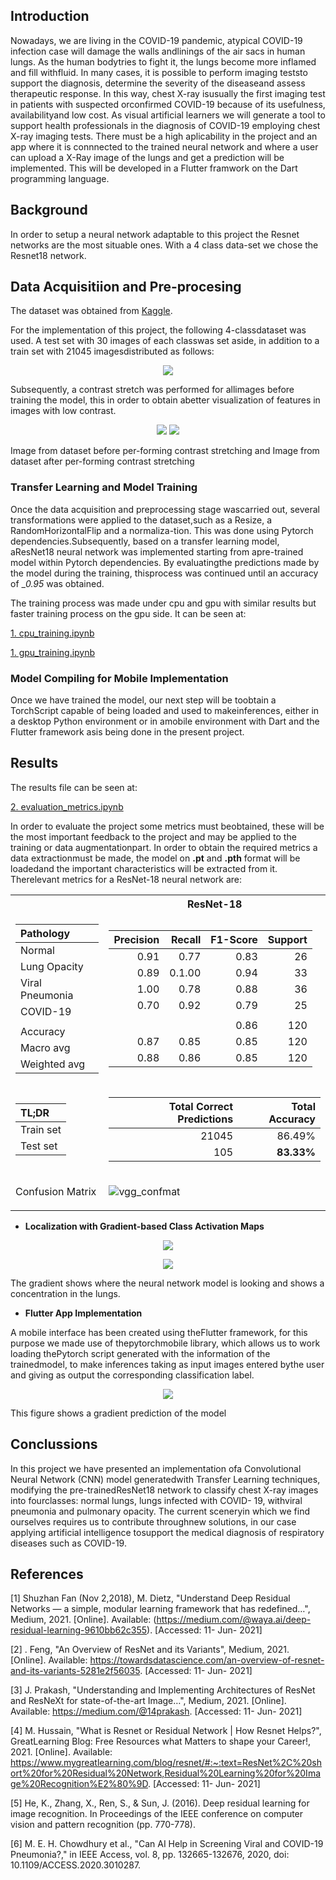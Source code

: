 ## Introduction
Nowadays,  we  are  living  in  the  COVID-19  pandemic,  atypical  COVID-19  infection  case  will  damage  the  walls  andlinings  of  the  air  sacs  in  human  lungs.  As  the  human  bodytries to fight it, the lungs become more inflamed and fill withfluid.  In many cases, it is possible to perform imaging teststo support the diagnosis, determine the severity of the diseaseand  assess  therapeutic  response.  In  this  way,  chest  X-ray  isusually  the  first  imaging  test  in  patients  with  suspected  orconfirmed  COVID-19  because  of  its  usefulness,  availabilityand low cost. As visual artificial learners we will generate a tool to support health professionals in the  diagnosis  of  COVID-19  employing  chest  X-ray  imaging tests.
There must be a high aplicability in the project and an app where it is connnected to the trained neural network and where a user can upload a X-Ray image of the lungs and get a prediction will be implemented. This will be developed in a Flutter framwork on the Dart programming language.

## Background
In order to setup a neural network adaptable to this project the Resnet networks are the most situable ones. With a 4 class data-set we chose the Resnet18 network. 

## Data Acquisitiion and Pre-procesing
The dataset was obtained from [Kaggle](https://www.kaggle.com/tawsifurrahman/covid19-radiography-database).

For the implementation of this project, the following 4-classdataset was used. A test set with 30 images of each classwas  set  aside,  in  addition  to  a  train  set  with  21045  imagesdistributed as follows:
<p align="center">
  <img  src="https://github.com/ChristianConchari/COVID-19-detection-with-Chest-X-Ray-using-PyTorch/blob/master/Result_images/distribution.png">
  
</p>

Subsequently,   a   contrast   stretch   was   performed   for   allimages  before  training  the  model,  this  in  order  to  obtain  abetter visualization of features in images with low contrast.
<p align="center">
  <img  src="https://github.com/ChristianConchari/COVID-19-detection-with-Chest-X-Ray-using-PyTorch/blob/master/Result_images/COVID-23.png">
  <img src="https://github.com/ChristianConchari/COVID-19-detection-with-Chest-X-Ray-using-PyTorch/blob/master/Result_images/COVID-23-1.png">
</p>
Image from dataset before per-forming contrast stretching and Image  from  dataset  after  per-forming contrast stretching

### Transfer Learning and Model Training
Once  the  data  acquisition  and  preprocessing  stage  wascarried out, several transformations were applied to the dataset,such  as  a  Resize,  a  RandomHorizontalFlip  and  a  normaliza-tion. This was done using Pytorch dependencies.Subsequently,   based   on   a   transfer   learning   model,   aResNet18  neural  network  was  implemented  starting  from  apre-trained model within Pytorch dependencies. By evaluatingthe  predictions  made  by  the  model  during  the  training,  thisprocess was continued until an accuracy of __0.95_ was obtained.

The training process was made under cpu and gpu with similar results but faster training process on the gpu side. It can be seen at:

[1. cpu_training.ipynb](https://github.com/ChristianConchari/COVID-19-detection-with-Chest-X-Ray-using-PyTorch/blob/master/1.%20cpu_training.ipynb)

[1. gpu_training.ipynb](https://github.com/ChristianConchari/COVID-19-detection-with-Chest-X-Ray-using-PyTorch/blob/master/1.%20gpu_training.ipynb)

### Model Compiling for Mobile Implementation
Once  we  have  trained  the  model,  our  next  step  will  be  toobtain a TorchScript capable of being loaded and used to makeinferences,  either  in  a  desktop  Python  environment  or  in  amobile  environment  with  Dart  and  the  Flutter  framework  asis  being  done  in  the  present  project.

## Results
The results file can be seen at: 

[2. evaluation_metrics.ipynb](https://github.com/ChristianConchari/COVID-19-detection-with-Chest-X-Ray-using-PyTorch/blob/master/2.%20evaluation_metrics.ipynb)

In  order  to  evaluate  the  project  some  metrics  must  beobtained,  these  will  be  the  most  important  feedback  to  the
project and may be applied to the training or data augmentationpart. In order to obtain the required metrics a data extractionmust be made, the model on __.pt__ and __.pth__ format will be loadedand the important characteristics will be extracted from it. Therelevant metrics for a ResNet-18 neural network are:
<table>
<tr>
<th></th>
<th>ResNet-18</th>
</tr>
<tr>
<td>

|__Pathology__|
|:-|
|Normal|
|Lung Opacity|
|Viral Pneumonia|
|COVID-19|
||
|Accuracy|
|Macro avg|
|Weighted avg
</td>
<td style="text-align: center;">

|Precision|Recall|F1-Score|Support|
|-:|-:|-:|-:|
|0.91|0.77|0.83|26|
|0.89|0.1.00|0.94|33|
|1.00|0.78|0.88|36|
|0.70|0.92|0.79|25|
|||||
|||0.86|120|
|0.87|0.85|0.85|120|
|0.88|0.86|0.85|120|

</td>

</tr>
<tr>
<td>

|TL;DR|
|:-|
|Train set|
|Test set|

</td>
<td>

|Total Correct Predictions|Total Accuracy|
|-:|-:|
|21045|86.49%|
|105|__83.33%__|

</td>

</tr>
<tr>
<td>Confusion Matrix</td>
<td>

![vgg_confmat](./Result_images/Test_confussion.png)

</td>

</tr>
</table>

- __Localization with Gradient-based Class Activation Maps__
<p align="center">
  <img  src="https://github.com/ChristianConchari/COVID-19-detection-with-Chest-X-Ray-using-PyTorch/blob/master/Result_images/bw_grad_cam.png">
</p>
<p align="center">
  <img  src="https://github.com/ChristianConchari/COVID-19-detection-with-Chest-X-Ray-using-PyTorch/blob/master/Result_images/grad_cam.png">
</p>

The gradient shows where the neural network model is looking and shows a concentration in the lungs.

- __Flutter App Implementation__

A  mobile  interface  has  been  created  using  theFlutter  framework,  for  this  purpose  we  made  use  of  thepytorchmobile  library,  which  allows  us  to  work  loading  thePytorch  script  generated  with  the  information  of  the  trainedmodel, to make inferences taking as input images entered bythe user and giving as output the corresponding classification label.
<p align="center">
  <img  src="https://github.com/ChristianConchari/COVID-19-detection-with-Chest-X-Ray-using-PyTorch/blob/master/Result_images/app_results.png">
</p>
This figure shows a gradient prediction of the model


## Conclussions
In  this  project  we  have  presented  an  implementation  ofa  Convolutional  Neural  Network  (CNN)  model  generatedwith Transfer Learning techniques, modifying the pre-trainedResNet18  network  to  classify  chest  X-ray  images  into  fourclasses:  normal  lungs,  lungs  infected  with  COVID-  19,  withviral pneumonia and pulmonary opacity. The current sceneryin  which  we  find  ourselves  requires  us  to  contribute  throughnew  solutions,  in  our  case  applying  artificial  intelligence  tosupport the medical diagnosis of respiratory diseases such as COVID-19.

## References
<a id="1">[1]</a> 
Shuzhan Fan (Nov 2,2018), M. Dietz, "Understand Deep Residual Networks — a simple, modular learning framework that has redefined…", Medium, 2021. [Online]. Available: (https://medium.com/@waya.ai/deep-residual-learning-9610bb62c355). [Accessed: 11- Jun- 2021]

<a id="2">[2]</a> 
. Feng, "An Overview of ResNet and its Variants", Medium, 2021. [Online]. Available: https://towardsdatascience.com/an-overview-of-resnet-and-its-variants-5281e2f56035. [Accessed: 11- Jun- 2021]

<a id="3">[3]</a> 
J. Prakash, "Understanding and Implementing Architectures of ResNet and ResNeXt for state-of-the-art Image…", Medium, 2021. [Online]. Available: 
    https://medium.com/@14prakash. [Accessed: 11- Jun- 2021]
    
<a id="4">[4]</a> 
M. Hussain, "What is Resnet or Residual Network | How Resnet Helps?", GreatLearning Blog: Free Resources what Matters to shape your Career!, 2021. [Online]. Available: https://www.mygreatlearning.com/blog/resnet/#:~:text=ResNet%2C%20short%20for%20Residual%20Network,Residual%20Learning%20for%20Image%20Recognition%E2%80%9D. [Accessed: 11- Jun- 2021]

<a id="5">[5]</a> 
He, K., Zhang, X., Ren, S., \& Sun, J. (2016). Deep residual learning for image recognition. In Proceedings of the IEEE conference on computer vision and pattern recognition (pp. 770-778).

<a id="6">[6]</a> 
M. E. H. Chowdhury et al., "Can AI Help in Screening Viral and COVID-19 Pneumonia?," in IEEE Access, vol. 8, pp. 132665-132676, 2020, doi: 10.1109/ACCESS.2020.3010287.
